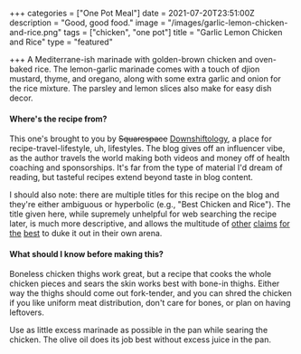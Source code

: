 +++
categories = ["One Pot Meal"]
date = 2021-07-20T23:51:00Z
description = "Good, good food."
image = "/images/garlic-lemon-chicken-and-rice.png"
tags = ["chicken", "one pot"]
title = "Garlic Lemon Chicken and Rice"
type = "featured"

+++
A Mediterrane-ish marinade with golden-brown chicken and oven-baked rice. The lemon-garlic marinade comes with a touch of djion mustard, thyme, and oregano, along with some extra garlic and onion for the rice mixture. The parsley and lemon slices also make for easy dish decor.

#### Where's the recipe from?

This one's brought to you by ~~Squarespace~~ [Downshiftology]( https://downshiftology.com/recipes/one-pan-chicken-and-rice/ "Downshiftology"), a place for recipe-travel-lifestyle, uh, lifestyles. The blog gives off an influencer vibe, as the author travels the world making both videos and money off of health coaching and sponsorships. It's far from the type of material I'd dream of reading, but tasteful recipes extend beyond taste in blog content.

I should also note: there are multiple titles for this recipe on the blog and they're either ambiguous or hyperbolic (e.g., "Best Chicken and Rice"). The title given here, while supremely unhelpful for web searching the recipe later, is much more descriptive, and allows the multitude of [other](https://www.cooks.com/recipe/gw9xm0io/the-best-chicken-and-rice.html "ABSOLUTELY THE BEST RECIPE") [claims](https://www.foodnetwork.com/recipes/food-network-kitchen/the-best-chicken-and-rice-8133711 "THIS IS THE BEST IN EVERY WAY") [for](https://www.seasonedhomemaker.com/best-chicken-rice-recipe/ "NO WAIT THIS ONE IS BEST OF ALL") [the](https://thecookinchicks.com/best-ever-chicken-and-rice-casserole/ "OK ACTUALLY THIS ONE IS BEST BEST") [best](https://www.vivarecipes.com/videos/chicken/the-best-oven-baked-chicken-and-rice-ever-baked-chicken-recipe/ "DEFINITIVELY BEST, NO QUESTION ABOUT IT") to duke it out in their own arena.

#### What should I know before making this?

Boneless chicken thighs work great, but a recipe that cooks the whole chicken pieces and sears the skin works best with bone-in thighs. Either way the thighs should come out fork-tender, and you can shred the chicken if you like uniform meat distribution, don't care for bones, or plan on having leftovers.

Use as little excess marinade as possible in the pan while searing the chicken. The olive oil does its job best without excess juice in the pan.